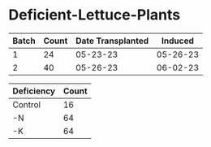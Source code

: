 # Deficient-Lettuce-Plants

|Batch|Count|Date Transplanted|Induced|
|-----|-----|-----------------|-------|
|  1  | 24 |   05-23-23   |05-26-23|
|  2  | 40 |   05-26-23   |06-02-23|

|Deficiency|Count|
|----------|-----|
|Control| 16 |
|-N| 64 |
|-K| 64 |
